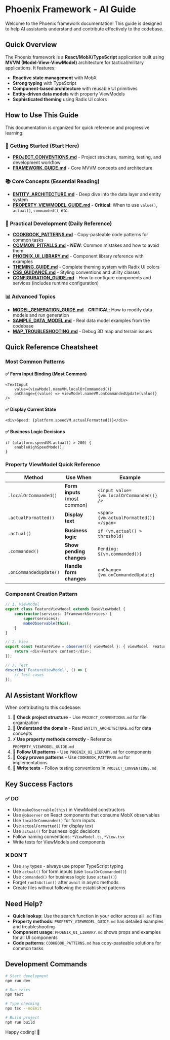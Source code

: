 # Phoenix Framework - AI Guide

Welcome to the Phoenix framework documentation! This guide is designed to help AI assistants understand and contribute effectively to the codebase.

## Quick Overview

The Phoenix framework is a **React/MobX/TypeScript** application built using **MVVM (Model-View-ViewModel)** architecture for tactical/military applications. It features:

- **Reactive state management** with MobX
- **Strong typing** with TypeScript  
- **Component-based architecture** with reusable UI primitives
- **Entity-driven data models** with property ViewModels
- **Sophisticated theming** using Radix UI colors

## How to Use This Guide

This documentation is organized for quick reference and progressive learning:

### 🚀 **Getting Started** (Start Here)
- **[PROJECT_CONVENTIONS.md](PROJECT_CONVENTIONS.md)** - Project structure, naming, testing, and development workflow
- **[FRAMEWORK_GUIDE.md](FRAMEWORK_GUIDE.md)** - Core MVVM concepts and architecture

### 📚 **Core Concepts** (Essential Reading)
- **[ENTITY_ARCHITECTURE.md](ENTITY_ARCHITECTURE.md)** - Deep dive into the data layer and entity system
- **[PROPERTY_VIEWMODEL_GUIDE.md](PROPERTY_VIEWMODEL_GUIDE.md)** - **Critical**: When to use `value()`, `actual()`, `commanded()`, etc.

### 🔧 **Practical Development** (Daily Reference)
- **[COOKBOOK_PATTERNS.md](COOKBOOK_PATTERNS.md)** - Copy-pasteable code patterns for common tasks
- **[COMMON_PITFALLS.md](COMMON_PITFALLS.md)** - **NEW**: Common mistakes and how to avoid them
- **[PHOENIX_UI_LIBRARY.md](PHOENIX_UI_LIBRARY.md)** - Component library reference with examples
- **[THEMING_GUIDE.md](THEMING_GUIDE.md)** - Complete theming system with Radix UI colors
- **[CSS_GUIDANCE.md](CSS_GUIDANCE.md)** - Styling conventions and utility classes
- **[CONFIGURATION_GUIDE.md](CONFIGURATION_GUIDE.md)** - How to configure components and services (includes runtime configuration)

### 📊 **Advanced Topics**
- **[MODEL_GENERATION_GUIDE.md](MODEL_GENERATION_GUIDE.md)** - **CRITICAL**: How to modify data models and run generation
- **[SAMPLE_DATA_MODEL.md](SAMPLE_DATA_MODEL.md)** - Real data model examples from the codebase
- **[MAP_TROUBLESHOOTING.md](MAP_TROUBLESHOOTING.md)** - Debug 3D map and terrain issues

## Quick Reference Cheatsheet

### Most Common Patterns

#### ✅ **Form Input Binding** (Most Common)
```tsx
<TextInput
    value={viewModel.nameVM.localOrCommanded()}
    onChange={(value) => viewModel.nameVM.onCommandedUpdate(value)}
/>
```

#### ✅ **Display Current State**
```tsx
<div>Speed: {platform.speedVM.actualFormatted()}</div>
```

#### ✅ **Business Logic Decisions**
```tsx
if (platform.speedVM.actual() > 200) {
    enableHighSpeedMode();
}
```

### Property ViewModel Quick Reference

| Method | Use When | Example |
|--------|----------|---------|
| `.localOrCommanded()` | **Form inputs** (most common) | `<input value={vm.localOrCommanded()} />` |
| `.actualFormatted()` | **Display text** | `<span>{vm.actualFormatted()}</span>` |
| `.actual()` | **Business logic** | `if (vm.actual() > threshold)` |
| `.commanded()` | **Show pending changes** | `Pending: ${vm.commanded()}` |
| `.onCommandedUpdate()` | **Handle form changes** | `onChange={vm.onCommandedUpdate}` |

### Component Creation Pattern

```typescript
// 1. ViewModel
export class FeatureViewModel extends BaseViewModel {
    constructor(services: IFrameworkServices) {
        super(services);
        makeObservable(this);
    }
}

// 2. View
export const FeatureView = observer(({ viewModel }: { viewModel: FeatureViewModel }) => {
    return <div>Feature content</div>;
});

// 3. Test
describe('FeatureViewModel', () => {
    // Test cases
});
```

## AI Assistant Workflow

When contributing to this codebase:

1. **📁 Check project structure** - Use `PROJECT_CONVENTIONS.md` for file organization
2. **🧠 Understand the domain** - Read `ENTITY_ARCHITECTURE.md` for data concepts  
3. **⚡ Use property methods correctly** - Reference `PROPERTY_VIEWMODEL_GUIDE.md` 
4. **🎨 Follow UI patterns** - Use `PHOENIX_UI_LIBRARY.md` for components
5. **📝 Copy proven patterns** - Use `COOKBOOK_PATTERNS.md` for implementations
6. **🧪 Write tests** - Follow testing conventions in `PROJECT_CONVENTIONS.md`

## Key Success Factors

### ✅ **DO**
- Use `makeObservable(this)` in ViewModel constructors
- Use `@observer` on React components that consume MobX observables
- Use `localOrCommanded()` for form inputs
- Use `actualFormatted()` for display text
- Use `actual()` for business logic decisions
- Follow naming conventions: `*ViewModel.ts`, `*View.tsx`
- Write tests for ViewModels and components

### ❌ **DON'T**
- Use `any` types - always use proper TypeScript typing
- Use `actual()` for form inputs (use `localOrCommanded()`)
- Use `commanded()` for business logic (use `actual()`)
- Forget `runInAction()` after `await` in async methods
- Create files without following the established patterns

## Need Help?

- **Quick lookup**: Use the search function in your editor across all `.md` files
- **Property methods**: `PROPERTY_VIEWMODEL_GUIDE.md` has detailed examples and troubleshooting
- **Component usage**: `PHOENIX_UI_LIBRARY.md` shows props and examples for all UI components
- **Code patterns**: `COOKBOOK_PATTERNS.md` has copy-pasteable solutions for common tasks

## Development Commands

```bash
# Start development
npm run dev

# Run tests  
npm test

# Type checking
npx tsc --noEmit

# Build project
npm run build
```

Happy coding! 🚀